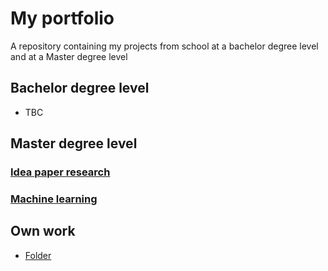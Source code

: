 # My portfolio

A repository containing my projects from school at a bachelor degree level and at a Master degree level

## Bachelor degree level

- TBC

## Master degree level

### [Idea paper research](https://github.com/AleksanderVEriksen/My_Projects/tree/main/Idea%20paper%20research)
### [Machine learning](https://github.com/AleksanderVEriksen/My_Projects/tree/main/Jupyter%20Notebook/Machine%20learning)

## Own work

- [Folder]()
